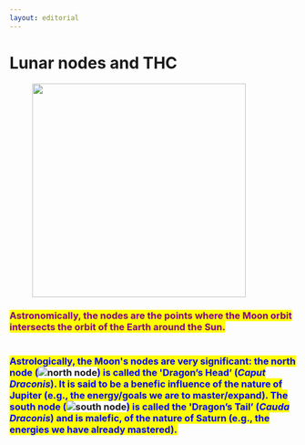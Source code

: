 ```yaml
---
layout: editorial
---
```


# Lunar nodes and THC

<figure><img src="../../../../../.gitbook/assets/pexels-btgl-♡-18674934.jpg" alt="" width="375"><figcaption></figcaption></figure>

### <mark style="color:purple;">Astronomically, the nodes are the points where the Moon orbit intersects the orbit of the Earth around the Sun.</mark>

<figure><img src="../../../../../.gitbook/assets/Screenshot 2023-10-22 at 7.39.38 PM.png" alt=""><figcaption></figcaption></figure>

### <mark style="color:blue;">Astrologically, the Moon's nodes are very significant: the north node (</mark><img src="https://skyscript.co.uk/im/planets/nn1.svg.png" alt="north node" data-size="line"><mark style="color:blue;">) is called the 'Dragon’s Head’ (</mark>_<mark style="color:blue;">Caput Draconis</mark>_<mark style="color:blue;">). It is said to be a benefic influence of the nature of Jupiter (e.g., the energy/goals we are to master/expand). The south node (</mark><img src="https://skyscript.co.uk/im/planets/sn1.svg.png" alt="south node" data-size="line"><mark style="color:blue;">) is called the 'Dragon’s Tail’ (</mark>_<mark style="color:blue;">Cauda Draconis</mark>_<mark style="color:blue;">) and is malefic, of the nature of Saturn (e.g., the energies we have already mastered).</mark>&#x20;
